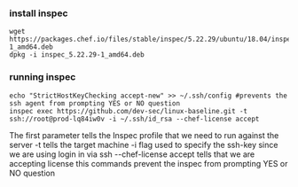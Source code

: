 ### install inspec

```
wget https://packages.chef.io/files/stable/inspec/5.22.29/ubuntu/18.04/inspec_5.22.29-1_amd64.deb
dpkg -i inspec_5.22.29-1_amd64.deb
```

### running inspec



```
echo "StrictHostKeyChecking accept-new" >> ~/.ssh/config #prevents the ssh agent from prompting YES or NO question
inspec exec https://github.com/dev-sec/linux-baseline.git -t ssh://root@prod-lq84iw0v -i ~/.ssh/id_rsa --chef-license accept
```

The first parameter tells the Inspec profile that we need to run against the server
-t tells the target machine
-i flag used to specify the ssh-key since we are using login in via ssh
--chef-license accept tells that we are accepting license this commands prevent the inspec from prompting YES or NO question

###
